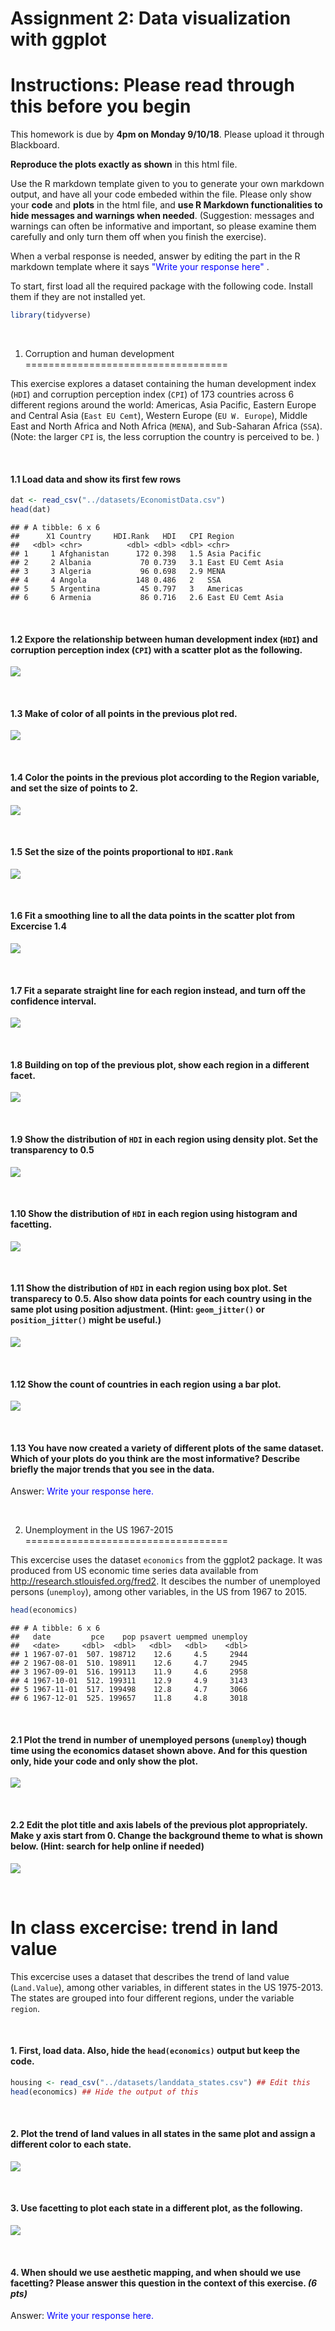 Assignment 2: Data visualization with ggplot
================

Instructions: Please read through this before you begin
=======================================================

This homework is due by **4pm on Monday 9/10/18**. Please upload it through Blackboard.

**Reproduce the plots exactly as shown** in this html file.

Use the R markdown template given to you to generate your own markdown output, and have all your code embeded within the file. Please only show your **code** and **plots** in the html file, and **use R Markdown functionalities to hide messages and warnings when needed**. (Suggestion: messages and warnings can often be informative and important, so please examine them carefully and only turn them off when you finish the exercise).

When a verbal response is needed, answer by editing the part in the R markdown template where it says <span style="color:blue"> "Write your response here" </span> .

To start, first load all the required package with the following code. Install them if they are not installed yet.

``` r
library(tidyverse)
```

<br>

1. Corruption and human development
===================================

This exercise explores a dataset containing the human development index (`HDI`) and corruption perception index (`CPI`) of 173 countries across 6 different regions around the world: Americas, Asia Pacific, Eastern Europe and Central Asia (`East EU Cemt`), Western Europe (`EU W. Europe`), Middle East and North Africa and Noth Africa (`MENA`), and Sub-Saharan Africa (`SSA`). (Note: the larger `CPI` is, the less corruption the country is perceived to be. )

<br>

#### 1.1 Load data and show its first few rows

``` r
dat <- read_csv("../datasets/EconomistData.csv") 
head(dat)
```

    ## # A tibble: 6 x 6
    ##      X1 Country     HDI.Rank   HDI   CPI Region           
    ##   <dbl> <chr>          <dbl> <dbl> <dbl> <chr>            
    ## 1     1 Afghanistan      172 0.398   1.5 Asia Pacific     
    ## 2     2 Albania           70 0.739   3.1 East EU Cemt Asia
    ## 3     3 Algeria           96 0.698   2.9 MENA             
    ## 4     4 Angola           148 0.486   2   SSA              
    ## 5     5 Argentina         45 0.797   3   Americas         
    ## 6     6 Armenia           86 0.716   2.6 East EU Cemt Asia

<br>

#### 1.2 Expore the relationship between human development index (`HDI`) and corruption perception index (`CPI`) with a scatter plot as the following.

![](assignment_2_files/figure-markdown_github/unnamed-chunk-3-1.png)

<br>

#### 1.3 Make of color of all points in the previous plot red.

![](assignment_2_files/figure-markdown_github/unnamed-chunk-4-1.png)

<br>

#### 1.4 Color the points in the previous plot according to the Region variable, and set the size of points to 2.

![](assignment_2_files/figure-markdown_github/unnamed-chunk-5-1.png)

<br>

#### 1.5 Set the size of the points proportional to `HDI.Rank`

![](assignment_2_files/figure-markdown_github/unnamed-chunk-6-1.png)

<br>

#### 1.6 Fit a **smoothing line** to **all** the data points in the scatter plot from Excercise 1.4

![](assignment_2_files/figure-markdown_github/unnamed-chunk-7-1.png)

<br>

#### 1.7 Fit a separate **straight line** for **each region** instead, and turn off the confidence interval.

![](assignment_2_files/figure-markdown_github/unnamed-chunk-8-1.png)

<br>

#### 1.8 Building on top of the previous plot, show each region in a different facet.

![](assignment_2_files/figure-markdown_github/unnamed-chunk-9-1.png)

<br>

#### 1.9 Show the distribution of `HDI` in each region using density plot. Set the transparency to 0.5

![](assignment_2_files/figure-markdown_github/unnamed-chunk-10-1.png)

<br>

#### 1.10 Show the distribution of `HDI` in each region using histogram and facetting.

![](assignment_2_files/figure-markdown_github/unnamed-chunk-11-1.png)

<br>

#### 1.11 Show the distribution of `HDI` in each region using box plot. Set transparecy to 0.5. Also show data points for each country using in the same plot using position adjustment. (Hint: `geom_jitter()` or `position_jitter()` might be useful.)

![](assignment_2_files/figure-markdown_github/unnamed-chunk-12-1.png)

<br>

#### 1.12 Show the count of countries in each region using a bar plot.

![](assignment_2_files/figure-markdown_github/unnamed-chunk-13-1.png)

<br>

#### 1.13 You have now created a variety of different plots of the same dataset. Which of your plots do you think are the most informative? Describe briefly the major trends that you see in the data.

Answer: <span style="color:blue"> Write your response here. </span>

<br>

2. Unemployment in the US 1967-2015
===================================

This excercise uses the dataset `economics` from the ggplot2 package. It was produced from US economic time series data available from <http://research.stlouisfed.org/fred2>. It descibes the number of unemployed persons (`unemploy`), among other variables, in the US from 1967 to 2015.

``` r
head(economics)
```

    ## # A tibble: 6 x 6
    ##   date         pce    pop psavert uempmed unemploy
    ##   <date>     <dbl>  <dbl>   <dbl>   <dbl>    <dbl>
    ## 1 1967-07-01  507. 198712    12.6     4.5     2944
    ## 2 1967-08-01  510. 198911    12.6     4.7     2945
    ## 3 1967-09-01  516. 199113    11.9     4.6     2958
    ## 4 1967-10-01  512. 199311    12.9     4.9     3143
    ## 5 1967-11-01  517. 199498    12.8     4.7     3066
    ## 6 1967-12-01  525. 199657    11.8     4.8     3018

<br>

#### 2.1 Plot the trend in number of unemployed persons (`unemploy`) though time using the economics dataset shown above. And for this question only, **hide your code and only show the plot**.

![](assignment_2_files/figure-markdown_github/unnamed-chunk-15-1.png)

<br>

#### 2.2 Edit the plot title and axis labels of the previous plot appropriately. Make y axis start from 0. Change the background theme to what is shown below. (Hint: search for help online if needed)

![](assignment_2_files/figure-markdown_github/unnamed-chunk-16-1.png)

<br>

In class excercise: trend in land value
=======================================

This excercise uses a dataset that describes the trend of land value (`Land.Value`), among other variables, in different states in the US 1975-2013. The states are grouped into four different regions, under the variable `region`.

<br>

#### 1. First, load data. Also, **hide the `head(economics)` output but keep the code**.

``` r
housing <- read_csv("../datasets/landdata_states.csv") ## Edit this
head(economics) ## Hide the output of this
```

<br>

#### 2. Plot the trend of land values in all states in the same plot and assign a different color to each state.

![](assignment_2_files/figure-markdown_github/unnamed-chunk-18-1.png)

<br>

#### 3. Use facetting to plot each state in a different plot, as the following.

![](assignment_2_files/figure-markdown_github/unnamed-chunk-19-1.png)

<br>

#### 4. When should we use aesthetic mapping, and when should we use facetting? Please answer this question in the context of this exercise. *(6 pts)*

Answer: <span style="color:blue"> Write your response here. </span>
